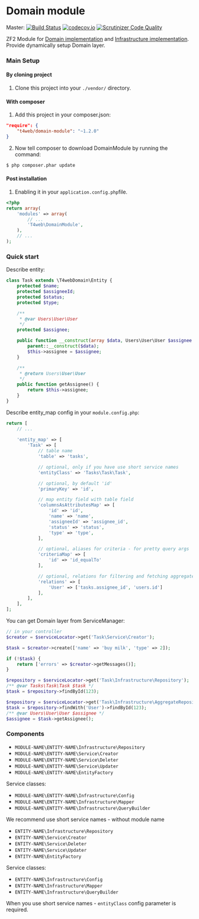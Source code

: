 # Domain module

Master:
[![Build Status](https://travis-ci.org/t4web/DomainModule.svg?branch=master)](https://travis-ci.org/t4web/DomainModule)
[![codecov.io](http://codecov.io/github/t4web/DomainModule/coverage.svg?branch=master)](http://codecov.io/github/t4web/DomainModule?branch=master)
[![Scrutinizer Code Quality](https://scrutinizer-ci.com/g/t4web/DomainModule/badges/quality-score.png?b=master)](https://scrutinizer-ci.com/g/t4web/DomainModule/?branch=master)

ZF2 Module for [Domain implementation](https://github.com/t4web/Domain) and [Infrastructure implementation](https://github.com/t4web/Infrastructure). 
Provide dynamically setup Domain layer.

### Main Setup

#### By cloning project

1. Clone this project into your `./vendor/` directory.

#### With composer

1. Add this project in your composer.json:

```json
"require": {
    "t4web/domain-module": "~1.2.0"
}
```

2. Now tell composer to download DomainModule by running the command:

```bash
$ php composer.phar update
```

#### Post installation

1. Enabling it in your `application.config.php`file.

```php
<?php
return array(
    'modules' => array(
        // ...
        'T4web\DomainModule',
    ),
    // ...
);
```

### Quick start

Describe entity:
```php
class Task extends \T4webDomain\Entity {
    protected $name;
    protected $assigneeId;
    protected $status;
    protected $type;

    /**
     * @var Users\User\User
     */
    protected $assignee;

    public function __construct(array $data, Users\User\User $assignee = null) {
        parent::__construct($data);
        $this->assignee = $assignee;
    }

    /**
     * @return Users\User\User
     */
    public function getAssignee() {
        return $this->assignee;
    }
}
```

Describe entity_map config in your `module.config.php`:
```php
return [
    // ...
    
    'entity_map' => [
        'Task' => [
            // table name
            'table' => 'tasks',

            // optional, only if you have use short service names
            'entityClass' => 'Tasks\Task\Task',

            // optional, by default 'id'
            'primaryKey' => 'id',

            // map entity field with table field
            'columnsAsAttributesMap' => [
                'id' => 'id',
                'name' => 'name',
                'assigneeId' => 'assignee_id',
                'status' => 'status',
                'type' => 'type',
            ],

            // optional, aliases for criteria - for pretty query args
            'criteriaMap' => [
                'id' => 'id_equalTo'
            ],

            // optional, relations for filtering and fetching aggregate entity
            'relations' => [
                'User' => ['tasks.assignee_id', 'users.id']
            ],
        ],
    ],
];
```

You can get Domain layer from ServiceManager:
```php
// in your controller
$creator = $serviceLocator->get('Task\Service\Creator');

$task = $creator->create(['name' => 'buy milk', 'type' => 2]);

if (!$task) {
    return ['errors' => $creator->getMessages()];
}

$repository = $serviceLocator->get('Task\Infrastructure\Repository');
/** @var Tasks\Task\Task $task */
$task = $repository->findById(123);

$repository = $serviceLocator->get('Task\Infrastructure\AggregateRepository');
$task = $repository->findWith('User')->findById(123);
/** @var Users\User\User $assignee */
$assignee = $task->getAssignee();
```

### Components
- `MODULE-NAME\ENTITY-NAME\Infrastructure\Repository`
- `MODULE-NAME\ENTITY-NAME\Service\Creator`
- `MODULE-NAME\ENTITY-NAME\Service\Deleter`
- `MODULE-NAME\ENTITY-NAME\Service\Updater`
- `MODULE-NAME\ENTITY-NAME\EntityFactory`

Service classes:
- `MODULE-NAME\ENTITY-NAME\Infrastructure\Config`
- `MODULE-NAME\ENTITY-NAME\Infrastructure\Mapper`
- `MODULE-NAME\ENTITY-NAME\Infrastructure\QueryBuilder`

We recommend use short service names - without module name

- `ENTITY-NAME\Infrastructure\Repository`
- `ENTITY-NAME\Service\Creator`
- `ENTITY-NAME\Service\Deleter`
- `ENTITY-NAME\Service\Updater`
- `ENTITY-NAME\EntityFactory`

Service classes:
- `ENTITY-NAME\Infrastructure\Config`
- `ENTITY-NAME\Infrastructure\Mapper`
- `ENTITY-NAME\Infrastructure\QueryBuilder`

When you use short service names - `entityClass` config parameter is required.